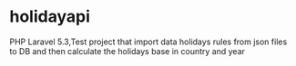 # holidayapi
PHP Laravel 5.3,Test project that import data holidays rules from json files to DB and then calculate the holidays base in country and year

